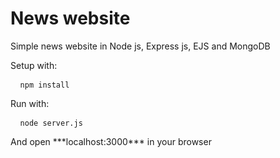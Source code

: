 # News website

Simple news website in Node js, Express js, EJS and MongoDB

Setup with: 

<pre> <code> npm install </code> </pre>

Run with:

<pre> <code> node server.js </code> </pre>

<p> And open ***localhost:3000*** in your browser </p>

